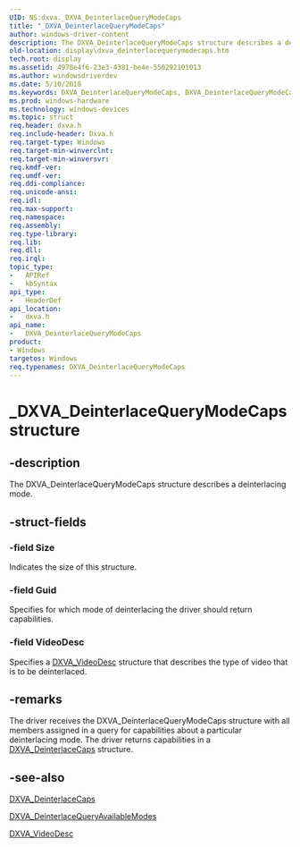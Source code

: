 ```yaml
---
UID: NS:dxva._DXVA_DeinterlaceQueryModeCaps
title: "_DXVA_DeinterlaceQueryModeCaps"
author: windows-driver-content
description: The DXVA_DeinterlaceQueryModeCaps structure describes a deinterlacing mode.
old-location: display\dxva_deinterlacequerymodecaps.htm
tech.root: display
ms.assetid: 4978e4f6-23e3-4381-be4e-550292101013
ms.author: windowsdriverdev
ms.date: 5/10/2018
ms.keywords: DXVA_DeinterlaceQueryModeCaps, DXVA_DeinterlaceQueryModeCaps structure [Display Devices], _DXVA_DeinterlaceQueryModeCaps, display.dxva_deinterlacequerymodecaps, dxva/DXVA_DeinterlaceQueryModeCaps, dxvaref_a9b0a8a8-0a11-417c-a356-6b39cb1f7ddb.xml
ms.prod: windows-hardware
ms.technology: windows-devices
ms.topic: struct
req.header: dxva.h
req.include-header: Dxva.h
req.target-type: Windows
req.target-min-winverclnt: 
req.target-min-winversvr: 
req.kmdf-ver: 
req.umdf-ver: 
req.ddi-compliance: 
req.unicode-ansi: 
req.idl: 
req.max-support: 
req.namespace: 
req.assembly: 
req.type-library: 
req.lib: 
req.dll: 
req.irql: 
topic_type:
-	APIRef
-	kbSyntax
api_type:
-	HeaderDef
api_location:
-	dxva.h
api_name:
-	DXVA_DeinterlaceQueryModeCaps
product:
- Windows
targetos: Windows
req.typenames: DXVA_DeinterlaceQueryModeCaps
---
```


# _DXVA_DeinterlaceQueryModeCaps structure


## -description


The DXVA_DeinterlaceQueryModeCaps structure describes a deinterlacing mode. 


## -struct-fields




### -field Size

Indicates the size of this structure.


### -field Guid

Specifies for which mode of deinterlacing the driver should return capabilities.


### -field VideoDesc

Specifies a <a href="https://msdn.microsoft.com/library/windows/hardware/ff564070">DXVA_VideoDesc</a> structure that describes the type of video that is to be deinterlaced.


## -remarks



The driver receives the DXVA_DeinterlaceQueryModeCaps structure with all members assigned in a query for capabilities about a particular deinterlacing mode. The driver returns capabilities in a <a href="https://msdn.microsoft.com/library/windows/hardware/ff563939">DXVA_DeinterlaceCaps</a> structure.




## -see-also




<a href="https://msdn.microsoft.com/library/windows/hardware/ff563939">DXVA_DeinterlaceCaps</a>



<a href="https://msdn.microsoft.com/library/windows/hardware/ff563951">DXVA_DeinterlaceQueryAvailableModes</a>



<a href="https://msdn.microsoft.com/library/windows/hardware/ff564070">DXVA_VideoDesc</a>
 

 

